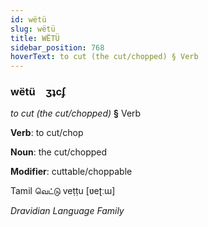 ```yaml
---
id: wëtü
slug: wëtü
title: WËTÜ
sidebar_position: 768
hoverText: to cut (the cut/chopped) § Verb
---
```


### wëtü&emsp;<span kind="abugida">ʒʇcʄ</span>

*to cut (the cut/chopped)* **§** Verb

**Verb**: to cut/chop

**Noun**: the cut/chopped

**Modifier**: cuttable/choppable

Tamil வெட்டு veṭṭu [ʋeʈːɯ]

*Dravidian Language Family*